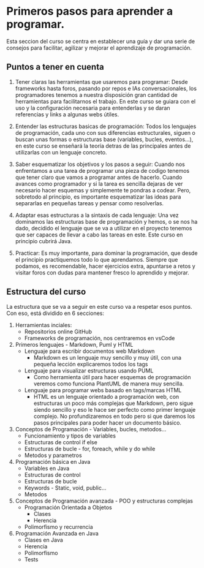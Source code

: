 # Primeros pasos para aprender a programar.

Esta seccion del curso se centra en establecer una guía y dar una serie de consejos para facilitar, agilizar y mejorar el aprendizaje de programación.

## Puntos a tener en cuenta

1. Tener claras las herramientas que usaremos para programar:
Desde frameworks hasta foros, pasando por repos e IAs conversacionales, los programadores tenemos a nuestra disposición gran cantidad de herramientas para facilitarnos el trabajo.
En este curso se guiara con el uso y la configuración necesaria para entenderlas y se daran referencias y links a algunas webs útiles.

2. Entender las estructuras basicas de programación:
Todos los lenguajes de programación, cada uno con sus diferencias estructurales, siguen o buscan unas formas o estructuras base (variables, bucles, eventos...), en este curso se enseñará la teoría detras de las principales antes de utilizarlas con un lenguaje concreto. 

3. Saber esquematizar los objetivos y los pasos a seguir:
Cuando nos enfrentamos a una tarea de programar una pieza de codigo tenemos que tener claro que vamos a programar antes de hacerlo. Cuando avances como programador y si la tarea es sencilla dejaras de ver necesario hacer esquemas y simplemente te pondras a codear. Pero, sobretodo al principio, es importante esquematizar las ideas para separarlas en pequeñas tareas y pensar como resolverlas.

4. Adaptar esas estructuras a la sintaxis de cada lenguaje:
Una vez dominamos las estructuras base de programación y hemos, o se nos ha dado, decidido el lenguaje que se va a utilizar en el proyecto tenemos que ser capaces de llevar a cabo las tareas en este. Este curso en principio cubrirá Java.

5. Practicar:
Es muy importante, para dominar la programación, que desde el principio practiquemos todo lo que aprendamos. Siempre que podamos, es recomendable, hacer ejercicios extra, apuntarse a retos y visitar foros con dudas para mantener fresco lo aprendido y mejorar.


## Estructura del curso
La estructura que se va a seguir en este curso va a respetar esos puntos. Con eso, está dividido en 6 secciones:
1. Herramientas inciales:
    - Repositorios online GitHub
    - Frameworks de programación, nos centraremos en vsCode
1. Primeros lenguajes - Markdown, Puml y HTML
    - Lenguaje para escribir documentos web Markdown
        - Markdown es un lenguaje muy sencillo y muy útil, con una pequeña lección explicaremos todos los tags
    - Lenguaje para visualizar estructuras usando PUML
        - Como herramienta útil para hacer esquemas de programación veremos como funciona PlantUML de manera muy sencilla.
    - Lenguaje para programar webs basado en tags/marcas HTML
        - HTML es un lenguaje orientado a programación web, con estructuras un poco más complejas que Markdown, pero sigue siendo sencillo y eso le hace ser perfecto como primer lenguaje complejo. No profundizaremos en todo pero si que daremos los pasos principales para poder hacer un documento básico.
2. Conceptos de Programación - Variables, bucles, metodos...
    - Funcionamiento y tipos de variables
    - Estructuras de control if else
    - Estructuras de bucle - for, foreach, while y do while
    - Metodos y parametros
3. Programación básica en Java
    - Variables en Java
    - Estructuras de control
    - Estructuras de bucle
    - Keywords - Static, void, public...
    - Metodos
4. Conceptos de Programación avanzada - POO y estructuras complejas
    - Programación Orientada a Objetos
        - Clases
        - Herencia
    - Polimorfismo y recurrencia
5. Programación Avanzada en Java
    - Clases en Java
    - Herencia
    - Polimorfismo
    - Tests